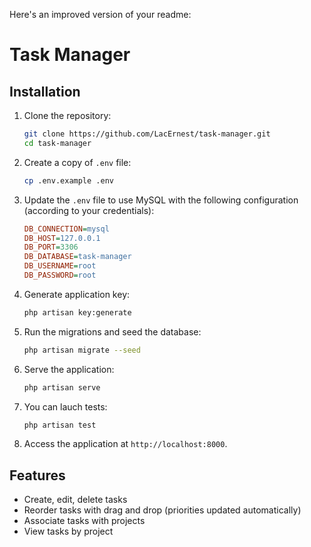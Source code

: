 Here's an improved version of your readme:

# Task Manager

## Installation

1. Clone the repository:
    ```sh
    git clone https://github.com/LacErnest/task-manager.git
    cd task-manager
    ```


2. Create a copy of `.env` file:
    ```sh
    cp .env.example .env
    ```

3. Update the `.env` file to use MySQL with the following configuration (according to your credentials):
    ```ini
    DB_CONNECTION=mysql
    DB_HOST=127.0.0.1
    DB_PORT=3306
    DB_DATABASE=task-manager
    DB_USERNAME=root
    DB_PASSWORD=root
    ```

5. Generate application key:
    ```sh
    php artisan key:generate
    ```

6. Run the migrations and seed the database:
    ```sh
    php artisan migrate --seed
    ```

7. Serve the application:
    ```sh
    php artisan serve
    ```
    
8. You can lauch tests:
    ```sh
    php artisan test
    ```

9. Access the application at `http://localhost:8000`.

## Features

- Create, edit, delete tasks
- Reorder tasks with drag and drop (priorities updated automatically)
- Associate tasks with projects
- View tasks by project
